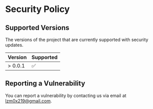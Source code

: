# Security Policy

## Supported Versions

The versions of the project that are currently supported with security updates.

| Version | Supported          |
| ------- | ------------------ |
| > 0.0.1 | :white_check_mark: |

## Reporting a Vulnerability

You can report a vulnerability by contacting us via email at lzm0x219@gmail.com.
